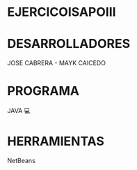 # EJERCICOISAPOIII
# DESARROLLADORES
JOSE CABRERA - MAYK CAICEDO
# PROGRAMA
JAVA 💻
# HERRAMIENTAS
NetBeans
